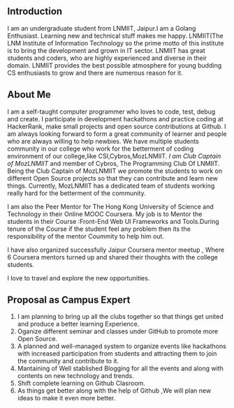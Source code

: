 ## Introduction 
I am an undergraduate student from LNMIIT, Jaipur.I am a Golang Enthusiast.
Learning new and technical stuff makes me happy.
LNMIIT(The LNM Institute of Information Technology so the prime motto of this institute is to bring the development and grown in IT sector.
LNMIIT has great students and coders, who are highly experienced and diverse in their domain.
LNMIIT provides the best possible atmosphere for young budding CS enthusiasts to grow and there are numerous reason for it.

## About Me
I am a self-taught computer programmer who loves to code, test, debug and create. I participate in development hackathons and practice coding at HackerRank,
make small projects and open source contributions at Github.
I am always looking forward to form a great community of learner and people who are always willing to help newbies. 
We have multiple students community in our college who work for the betterment of coding environment of our college,like CSI,Cybros,MozLNMIIT.
*I am  Club Captain of MozLNMIIT* and member of Cybros, The Programming Club Of LNMIIT.
Being the Club Captain of MozLNMIIT we promote the students to work on different Open Source projects so that they can contribute and learn new things.
Currently, MozLNMIIT has a dedicated team of students working really hard for the betterment of the community.

I am also the Peer Mentor for The Hong Kong University of Science and Technology in their Online MOOC Coursera.
My job is to Mentor the students in their Course :Front-End Web UI Frameworks and Tools.During tenure of the Course if the student feel any problem 
then its the responsibility of the mentor Coummity to help him out.

I have also organized successfully Jaipur Coursera mentor meetup , Where 6 Coursera mentors turned up and shared their thoughts with the college students.

I love to travel and explore the new opportunities.

## Proposal as Campus Expert 
1. I am planning to bring up all the clubs together so that things get united and produce a better learning Experience.
2. Oganize different seminar and classes under GitHub  to promote more Open Source.
3. A planned and well-managed system to organize events like hackathons with increased participation from students and attracting them to join the community and contribute to it.
4. Mantaining of Well stablished Blogging for all the events and along with contents on new technology and trends.
5. Shift complete learning on Github Clasroom.
6. As things get better along with the help of Github ,We will plan new ideas to make it even more better.
